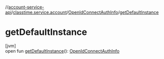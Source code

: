 //[account-service-api](../../../index.md)/[classtime.service.account](../index.md)/[OpenIdConnectAuthInfo](index.md)/[getDefaultInstance](get-default-instance.md)

# getDefaultInstance

[jvm]\
open fun [getDefaultInstance](get-default-instance.md)(): [OpenIdConnectAuthInfo](index.md)
